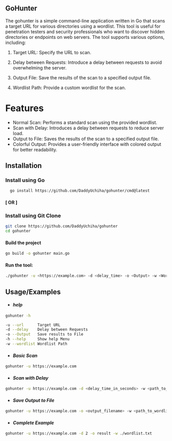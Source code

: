 GoHunter
------------------------------------------------------------------------------------------

The gohunter is a simple command-line application written in Go that scans a target URL for various directories using a wordlist. This tool is useful for penetration testers and security professionals who want to discover hidden directories or endpoints on web servers. The tool supports various options, including:

1. Target URL: Specify the URL to scan.

2. Delay between Requests: Introduce a delay between requests to avoid overwhelming the server.
3. Output File: Save the results of the scan to a specified output file.
4. Wordlist Path: Provide a custom wordlist for the scan.

# Features

- Normal Scan: Performs a standard scan using the provided wordlist.
- Scan with Delay: Introduces a delay between requests to reduce server load.
- Output to File: Saves the results of the scan to a specified output file.
- Colorful Output: Provides a user-friendly interface with colored output for better readability.



## Installation

### Install using Go 

```bash
  go install https://github.com/DaddyUchiha/gohunter/cmd@latest
```

#### [ OR ]

###  Install using Git Clone 

```bash
git clone https://github.com/DaddyUchiha/gohunter
cd gohunter
```
#### Build the project

```bash
go build -o gohunter main.go
```

#### Run the tool:

```bash
./gohunter -u <https://example.com> -d <delay_time> -o <Output> -w <Wordlist Path>  
```


## Usage/Examples

- #### *help*
```bash
gohunter -h
```
```bash
-u --url      Target URL
-d --delay    Delay between Requests
-o --Output   Save results to File
-h --help     Show help Menu
-w --wordlist Wordlist Path
```

- #### *Basic Scan*
```bash
gohunter -u https://example.com
```

- #### *Scan with Delay*
```bash
gohunter -u https://example.com -d <delay_time_in_seconds> -w <path_to_wordlist>
```
- #### *Save Output to File*
```bash
gohunter -u https://example.com -o <output_filename> -w <path_to_wordlist>
```
- #### *Complete Example*
```bash
gohunter -u https://example.com -d 2 -o result -w ./wordlist.txt
```

